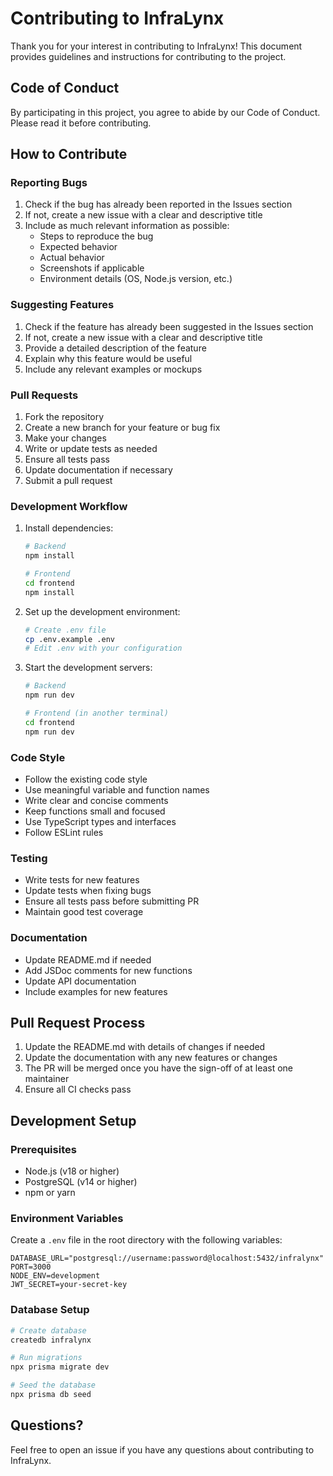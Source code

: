 # Contributing to InfraLynx

Thank you for your interest in contributing to InfraLynx! This document provides guidelines and instructions for contributing to the project.

## Code of Conduct

By participating in this project, you agree to abide by our Code of Conduct. Please read it before contributing.

## How to Contribute

### Reporting Bugs

1. Check if the bug has already been reported in the Issues section
2. If not, create a new issue with a clear and descriptive title
3. Include as much relevant information as possible:
   - Steps to reproduce the bug
   - Expected behavior
   - Actual behavior
   - Screenshots if applicable
   - Environment details (OS, Node.js version, etc.)

### Suggesting Features

1. Check if the feature has already been suggested in the Issues section
2. If not, create a new issue with a clear and descriptive title
3. Provide a detailed description of the feature
4. Explain why this feature would be useful
5. Include any relevant examples or mockups

### Pull Requests

1. Fork the repository
2. Create a new branch for your feature or bug fix
3. Make your changes
4. Write or update tests as needed
5. Ensure all tests pass
6. Update documentation if necessary
7. Submit a pull request

### Development Workflow

1. Install dependencies:
   ```bash
   # Backend
   npm install
   
   # Frontend
   cd frontend
   npm install
   ```

2. Set up the development environment:
   ```bash
   # Create .env file
   cp .env.example .env
   # Edit .env with your configuration
   ```

3. Start the development servers:
   ```bash
   # Backend
   npm run dev
   
   # Frontend (in another terminal)
   cd frontend
   npm run dev
   ```

### Code Style

- Follow the existing code style
- Use meaningful variable and function names
- Write clear and concise comments
- Keep functions small and focused
- Use TypeScript types and interfaces
- Follow ESLint rules

### Testing

- Write tests for new features
- Update tests when fixing bugs
- Ensure all tests pass before submitting PR
- Maintain good test coverage

### Documentation

- Update README.md if needed
- Add JSDoc comments for new functions
- Update API documentation
- Include examples for new features

## Pull Request Process

1. Update the README.md with details of changes if needed
2. Update the documentation with any new features or changes
3. The PR will be merged once you have the sign-off of at least one maintainer
4. Ensure all CI checks pass

## Development Setup

### Prerequisites

- Node.js (v18 or higher)
- PostgreSQL (v14 or higher)
- npm or yarn

### Environment Variables

Create a `.env` file in the root directory with the following variables:

```env
DATABASE_URL="postgresql://username:password@localhost:5432/infralynx"
PORT=3000
NODE_ENV=development
JWT_SECRET=your-secret-key
```

### Database Setup

```bash
# Create database
createdb infralynx

# Run migrations
npx prisma migrate dev

# Seed the database
npx prisma db seed
```

## Questions?

Feel free to open an issue if you have any questions about contributing to InfraLynx. 